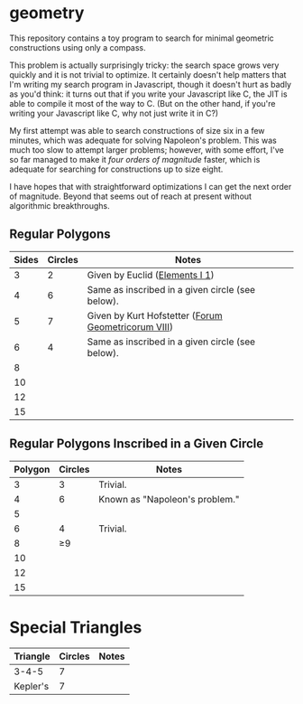 # geometry
This repository contains a toy program to search for minimal geometric
constructions using only a compass.

This problem is actually surprisingly tricky: the search space grows very
quickly and it is not trivial to optimize. It certainly doesn't help matters
that I'm writing my search program in Javascript, though it doesn't hurt as
badly as you'd think: it turns out that if you write your Javascript like C,
the JIT is able to compile it most of the way to C. (But on the other hand,
if you're writing your Javascript like C, why not just write it in C?)

My first attempt was able to search constructions of size six in a few minutes,
which was adequate for solving Napoleon's problem. This was much too slow to
attempt larger problems; however, with some effort, I've so far managed to make
it _four orders of magnitude_ faster, which is adequate for searching for
constructions up to size eight.

I have hopes that with straightforward optimizations I can get the next order
of magnitude. Beyond that seems out of reach at present without algorithmic
breakthroughs.

## Regular Polygons
|Sides|Circles|Notes|
|-----|-------|-----|
|3    |2      |Given by Euclid ([Elements I 1][])|
|4    |6      |Same as inscribed in a given circle (see below).|
|5    |7      |Given by Kurt Hofstetter ([Forum Geometricorum VIII][])|
|6    |4      |Same as inscribed in a given circle (see below).|
|8    ||
|10   ||
|12   ||
|15   ||

[Elements I 1]: http://aleph0.clarku.edu/~djoyce/java/elements/bookI/propI1.html
[Forum Geometricorum VIII]: https://forumgeom.fau.edu/FG2008volume8/FG200819.pdf

## Regular Polygons Inscribed in a Given Circle
|Polygon|Circles|Notes|
|-------|-------|-----|
|3      |3      |Trivial.|
|4      |6      |Known as "Napoleon's problem."|
|5      |||
|6      |4      |Trivial.|
|8      |≥9||
|10     |||
|12     |||
|15     |||

# Special Triangles
|Triangle|Circles|Notes|
|--------|-------|-----|
|3-4-5   |7      ||
|Kepler's|7      ||
